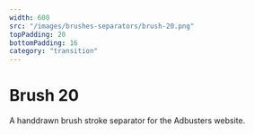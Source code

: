 ```yaml
---
width: 600
src: "/images/brushes-separators/brush-20.png"
topPadding: 20
bottomPadding: 16
category: "transition"
---
```


# Brush 20

A handdrawn brush stroke separator for the Adbusters website.
